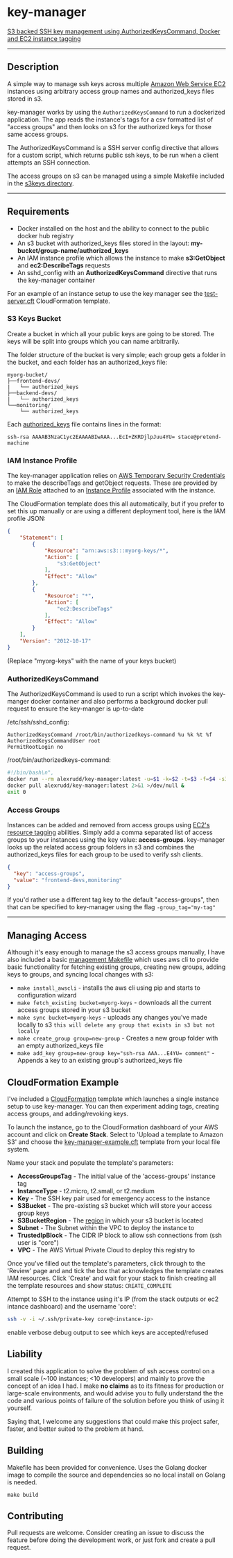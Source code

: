 # key-manager
[S3 backed SSH key management using AuthorizedKeysCommand, Docker and EC2 instance tagging](https://hub.docker.com/r/alexrudd/key-manager/)

---

## Description
A simple way to manage ssh keys across multiple [Amazon Web Service EC2](https://aws.amazon.com/ec2/) instances using arbitrary access group names and authorized_keys files stored in s3.

key-manager works by using the `AuthorizedKeysCommand` to run a dockerized application. The app reads the instance's tags for a csv formatted list of "access groups" and then looks on s3 for the authorized keys for those same access groups.

The AuthorizedKeysCommand is a SSH server config directive that allows for a custom script, which returns public ssh keys, to be run when a client attempts an SSH connection.

The access groups on s3 can be managed using a simple Makefile included in the [s3keys directory](s3keys/Makefile).

---

## Requirements
* Docker installed on the host and the ability to connect to the public docker hub registry
* An s3 bucket with authorized_keys files stored in the layout: **my-bucket/group-name/authorized_keys**
* An IAM instance profile which allows the instance to make **s3:GetObject** and **ec2:DescribeTags** requests
* An sshd_config with an **AuthorizedKeysCommand** directive that runs the key-manager container

For an example of an instance setup to use the key manager see the [test-server.cft](test-server.cft) CloudFormation template.

### S3 Keys Bucket

Create a bucket in which all your public keys are going to be stored. The keys will be split into groups which you can name arbitrarily.

The folder structure of the bucket is very simple; each group gets a folder in the bucket, and each folder has an authorized_keys file:

```
myorg-bucket/
├──frontend-devs/
|   └── authorized_keys
├──backend-devs/
|   └── authorized_keys
└──monitoring/
    └── authorized_keys
```

Each [authorized_keys](http://www.linuxcertif.com/man/5/authorized_keys/#AUTHORIZED_KEYS_FILE_FORMAT_1172h) file contains lines in the format:

```
ssh-rsa AAAAB3NzaC1yc2EAAAABIwAAA...EcI+ZKRDjlpJuu4YU= stace@pretend-machine
```

### IAM Instance Profile

The key-manager application relies on [AWS Temporary Security Credentials](http://docs.aws.amazon.com/IAM/latest/UserGuide/id_credentials_temp.html) to make the describeTags and getObject requests. These are provided by an [IAM Role](http://docs.aws.amazon.com/AWSEC2/latest/UserGuide/iam-roles-for-amazon-ec2.html) attached to an [Instance Profile](http://docs.aws.amazon.com/IAM/latest/UserGuide/id_roles_use_switch-role-ec2_instance-profiles.html) associated with the instance.

The CloudFormation template does this all automatically, but if you prefer to set this up manually or are using a different deployment tool, here is the IAM profile JSON:

```json
{
    "Statement": [
        {
            "Resource": "arn:aws:s3:::myorg-keys/*",
            "Action": [
                "s3:GetObject"
            ],
            "Effect": "Allow"
        },
        {
            "Resource": "*",
            "Action": [
                "ec2:DescribeTags"
            ],
            "Effect": "Allow"
        }
    ],
    "Version": "2012-10-17"
}
```

(Replace "myorg-keys" with the name of your keys bucket)

### AuthorizedKeysCommand

The AuthorizedKeysCommand is used to run a script which invokes the key-manger docker container and also performs a background docker pull request to ensure the key-manger is up-to-date

/etc/ssh/sshd_config:

```
AuthorizedKeysCommand /root/bin/authorizedkeys-command %u %k %t %f
AuthorizedKeysCommandUser root
PermitRootLogin no
```

/root/bin/authorizedkeys-command:

```bash
#!/bin/bash\n",
docker run --rm alexrudd/key-manager:latest -u=$1 -k=$2 -t=$3 -f=$4 -s3_bucket=myorg-keys -s3_region=eu-west-1
docker pull alexrudd/key-manager:latest 2>&1 >/dev/null &
exit 0
```

### Access Groups

Instances can be added and removed from access groups using [EC2's resource tagging](http://docs.aws.amazon.com/AWSEC2/latest/UserGuide/Using_Tags.html) abilities. Simply add a comma separated list of access groups to your instances using the key value: **access-groups**. key-manager looks up the related access group folders in s3 and combines the authorized_keys files for each group to be used to verify ssh clients.

```json
{
  "key": "access-groups",
  "value": "frontend-devs,monitoring"
}
```

If you'd rather use a different tag key to the default "access-groups", then that can be specified to key-manager using the flag `-group_tag="my-tag"`

---

## Managing Access

Although it's easy enough to manage the s3 access groups manually, I have also included a basic [management Makefile](s3keys/Makefile) which uses aws cli to provide basic functionality for fetching existing groups, creating new groups, adding keys to groups, and syncing local changes with s3:

* `make install_awscli` - installs the aws cli using pip and starts to configuration wizard
* `make fetch_existing bucket=myorg-keys` - downloads all the current access groups stored in your s3 bucket
* `make sync bucket=myorg-keys` - uploads any changes you've made locally to s3 `this will delete any group that exists in s3 but not locally`
* `make create_group group=new-group` - Creates a new group folder with an empty authorized_keys file
* `make add_key group=new-group key="ssh-rsa AAA...E4YU= comment"` - Appends a key to an existing group's authorized_keys file

## CloudFormation Example

I've included a [CloudFormation](https://aws.amazon.com/cloudformation/) template which launches a single instance setup to use key-manager. You can then experiment adding tags, creating access groups, and adding/revoking keys.

To launch the instance, go to the CloudFormation dashboard of your AWS account and click on **Create Stack**. Select to 'Upload a template to Amazon S3' and choose the [key-manager-example.cft](key-manager-example.cft) template from your local file system.

Name your stack and populate the template's parameters:

* **AccessGroupsTag** - The initial value of the 'access-groups' instance tag
* **InstanceType** - t2.micro, t2.small, or t2.medium
* **Key** - The SSH key pair used for emergency access to the instance
* **S3Bucket** - The pre-existing s3 bucket which will store your access group keys
* **S3BucketRegion** - The [region](http://docs.aws.amazon.com/general/latest/gr/rande.html#s3_region) in which your s3 bucket is located
* **Subnet** - The Subnet within the VPC to deploy the instance to
* **TrustedIpBlock** - The CIDR IP block to allow ssh connections from (ssh user is "core")
* **VPC** - The AWS Virtual Private Cloud to deploy this registry to

Once you've filled out the template's parameters, click through to the 'Review' page and and tick the box that acknowledges the template creates IAM resources. Click 'Create' and wait for your stack to finish creating all the template resources and show status: `CREATE_COMPLETE`

Attempt to SSH to the instance using it's IP (from the stack outputs or ec2 intance dashboard) and the username 'core':

```bash
ssh -v -i ~/.ssh/private-key core@<instance-ip>
```

enable verbose debug output to see which keys are accepted/refused

## Liability

I created this application to solve the problem of ssh access control on a small scale (~100 instances; <10 developers) and mainly to prove the concept of an idea I had. I make **no claims** as to its fitness for production or large-scale environments, and would advise you to fully understand the the code and various points of failure of the solution before you think of using it yourself.

Saying that, I welcome any suggestions that could make this project safer, faster, and better suited to the problem at hand.

## Building

Makefile has been provided for convenience. Uses the Golang docker image to compile the source and dependencies so no local install on Golang is needed.

```
make build
```

## Contributing

Pull requests are welcome. Consider creating an issue to discuss the feature before doing the development work, or just fork and create a pull request.

